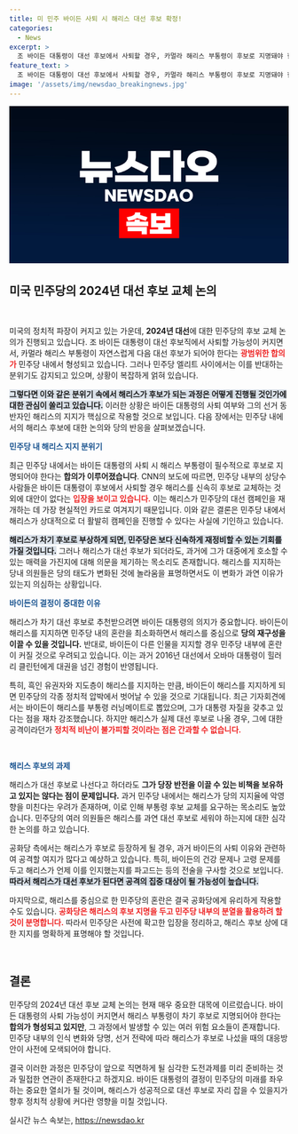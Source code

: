 ```yaml
---
title: 미 민주 바이든 사퇴 시 해리스 대선 후보 확정!
categories:
  - News
excerpt: >
  조 바이든 대통령이 대선 후보에서 사퇴할 경우, 카멀라 해리스 부통령이 후보로 지명돼야 한다는 민주당 내부의 합의가 커지고 있다. 그러나 민주당 엘리트들은 반대하고 있어 혼란이 예상된다. 해리스의 대선 경합이 실제로 가능할지, 민주당의 미래에 대한 우려가 커지고 있다.
feature_text: >
  조 바이든 대통령이 대선 후보에서 사퇴할 경우, 카멀라 해리스 부통령이 후보로 지명돼야 한다는 민주당 내부의 합의가 커지고 있다. 그러나 민주당 엘리트들은 반대하고 있어 혼란이 예상된다. 해리스의 대선 경합이 실제로 가능할지, 민주당의 미래에 대한 우려가 커지고 있다.
image: '/assets/img/newsdao_breakingnews.jpg'
---
```


<p><img src="/assets/img/newsdao_breakingnews.jpg" alt="firstkoreanews 속보" /></p>

<h2 data-ke-size="size26">미국 민주당의 2024년 대선 후보 교체 논의</h2>

<p data-ke-size="size16">&nbsp;</p>

<p>미국의 정치적 파장이 커지고 있는 가운데, <b>2024년 대선</b>에 대한 민주당의 후보 교체 논의가 진행되고 있습니다. 조 바이든 대통령이 대선 후보직에서 사퇴할 가능성이 커지면서, 카멀라 해리스 부통령이 자연스럽게 다음 대선 후보가 되어야 한다는 <b><span style="color: #ee2323;">광범위한 합의가</span></b> 민주당 내에서 형성되고 있습니다. 그러나 민주당 엘리트 사이에서는 이를 반대하는 분위기도 감지되고 있으며, 상황이 복잡하게 얽혀 있습니다. </p>

<p><b><span style="background-color: #21538527;">그렇다면 이와 같은 분위기 속에서 해리스가 후보가 되는 과정은 어떻게 진행될 것인가에 대한 관심이 쏠리고 있습니다.</span></b> 이러한 상황은 바이든 대통령의 사퇴 여부와 그의 선거 동반자인 해리스의 지지가 핵심으로 작용할 것으로 보입니다. 다음 장에서는 민주당 내에서의 해리스 후보에 대한 논의와 당의 반응을 살펴보겠습니다.</p>

<p><b><span style="color: #1a5490;">민주당 내 해리스 지지 분위기</span></b></p>

<p>최근 민주당 내에서는 바이든 대통령의 사퇴 시 해리스 부통령이 필수적으로 후보로 지명되어야 한다는 <b>합의가 이루어졌습니다</b>. CNN의 보도에 따르면, 민주당 내부의 상당수 사람들은 바이든 대통령이 후보에서 사퇴할 경우 해리스를 신속히 후보로 교체하는 것 외에 대안이 없다는 <b><span style="color: #ee2323;">입장을 보이고 있습니다.</span></b> 이는 해리스가 민주당의 대선 캠페인을 재개하는 데 가장 현실적인 카드로 여겨지기 때문입니다. 이와 같은 결론은 민주당 내에서 해리스가 상대적으로 더 활발히 캠페인을 진행할 수 있다는 사실에 기인하고 있습니다.</p>

<p><b><span style="background-color: #21538527;">해리스가 차기 후보로 부상하게 되면, 민주당은 보다 신속하게 재정비할 수 있는 기회를 가질 것입니다.</span></b> 그러나 해리스가 대선 후보가 되더라도, 과거에 그가 대중에게 호소할 수 있는 매력을 가진지에 대해 의문을 제기하는 목소리도 존재합니다. 해리스를 지지하는 당내 의원들은 당의 태도가 변화된 것에 놀라움을 표명하면서도 이 변화가 과연 이유가 있는지 의심하는 상황입니다.</p>

<p><b><span style="color: #1a5490;">바이든의 결정이 중대한 이유</span></b></p>

<p>해리스가 차기 대선 후보로 추천받으려면 바이든 대통령의 의지가 중요합니다. 바이든이 해리스를 지지하면 민주당 내의 혼란을 최소화하면서 해리스를 중심으로 <b>당의 재구성을 이끌 수 있을 것입니다.</b> 반대로, 바이든이 다른 인물을 지지할 경우 민주당 내부에 혼란이 커질 것으로 우려되고 있습니다. 이는 과거 2016년 대선에서 오바마 대통령이 힐러리 클린턴에게 대권을 넘긴 경험이 반영됩니다.</p>

<p>특히, 흑인 유권자와 지도층이 해리스를 지지하는 만큼, 바이든이 해리스를 지지하게 되면 민주당의 각종 정치적 압박에서 벗어날 수 있을 것으로 기대됩니다. 최근 기자회견에서는 바이든이 해리스를 부통령 러닝메이트로 뽑았으며, 그가 대통령 자질을 갖추고 있다는 점을 재차 강조했습니다. 하지만 해리스가 실제 대선 후보로 나올 경우, 그에 대한 공격이라던가 <b><span style="color: #ee2323;">정치적 비난이 불가피할 것이라는 점은 간과할 수 없습니다.</span></b></p>

<p data-ke-size="size16">&nbsp;</p>

<p><b><span style="color: #1a5490;">해리스 후보의 과제</span></b></p>

<p>해리스가 대선 후보로 나선다고 하더라도 <b>그가 당장 반전을 이끌 수 있는 비책을 보유하고 있지는 않다는 점이 문제입니다.</b> 과거 민주당 내에서는 해리스가 당의 지지율에 악영향을 미친다는 우려가 존재하며, 이로 인해 부통령 후보 교체를 요구하는 목소리도 높았습니다. 민주당의 여러 의원들은 해리스를 과연 대선 후보로 세워야 하는지에 대한 심각한 논의를 하고 있습니다.</p>

<p>공화당 측에서는 해리스가 후보로 등장하게 될 경우, 과거 바이든의 사퇴 이유와 관련하여 공격할 여지가 많다고 예상하고 있습니다. 특히, 바이든의 건강 문제나 고령 문제를 두고 해리스가 언제 이를 인지했는지를 파고드는 등의 전술을 구사할 것으로 보입니다. <b><span style="background-color: #21538527;">따라서 해리스가 대선 후보가 된다면 공격의 집중 대상이 될 가능성이 높습니다.</span></b></p>

<p>마지막으로, 해리스를 중심으로 한 민주당의 혼란은 결국 공화당에게 유리하게 작용할 수도 있습니다. <b><span style="color: #ee2323;">공화당은 해리스의 후보 지명을 두고 민주당 내부의 분열을 활용하려 할 것이 분명합니다.</span></b> 따라서 민주당은 사전에 확고한 입장을 정리하고, 해리스 후보 상에 대한 지지를 명확하게 표명해야 할 것입니다.</p>

<p data-ke-size="size16">&nbsp;</p>

<h2 data-ke-size="size26">결론</h2>

<p>민주당의 2024년 대선 후보 교체 논의는 현재 매우 중요한 대목에 이르렀습니다. 바이든 대통령의 사퇴 가능성이 커지면서 해리스 부통령이 차기 후보로 지명되어야 한다는 <b>합의가 형성되고 있지만</b>, 그 과정에서 발생할 수 있는 여러 위험 요소들이 존재합니다. 민주당 내부의 인식 변화와 당명, 선거 전략에 따라 해리스가 후보로 나섰을 때의 대응방안이 사전에 모색되어야 합니다. </p>

<p>결국 이러한 과정은 민주당이 앞으로 직면하게 될 심각한 도전과제를 미리 준비하는 것과 밀접한 연관이 존재한다고 하겠지요. 바이든 대통령의 결정이 민주당의 미래를 좌우하는 중요한 열쇠가 될 것이며, 해리스가 성공적으로 대선 후보로 자리 잡을 수 있을지가 향후 정치적 상황에 커다란 영향을 미칠 것입니다.</p>
실시간 뉴스 속보는, <a href="https://newsdao.kr" rel="dofollow">https://newsdao.kr</a>


